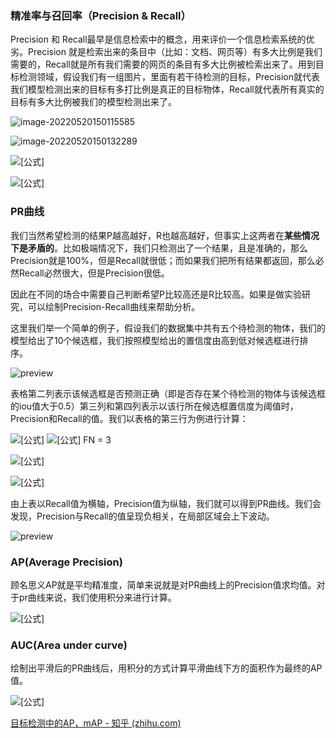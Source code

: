 ### 精准率与召回率（Precision & Recall）

Precision 和 Recall最早是信息检索中的概念，用来评价一个信息检索系统的优劣。Precision 就是检索出来的条目中（比如：文档、网页等）有多大比例是我们需要的，Recall就是所有我们需要的网页的条目有多大比例被检索出来了。用到目标检测领域，假设我们有一组图片，里面有若干待检测的目标，Precision就代表我们模型检测出来的目标有多打比例是真正的目标物体，Recall就代表所有真实的目标有多大比例被我们的模型检测出来了。

![image-20220520150115585](C:\Users\Ricar\AppData\Roaming\Typora\typora-user-images\image-20220520150115585.png)

![image-20220520150132289](C:\Users\Ricar\AppData\Roaming\Typora\typora-user-images\image-20220520150132289.png)

![[公式]](https://www.zhihu.com/equation?tex=Precision%3D%5Cfrac%7BTP%7D%7BTP%2BFP+%7D)

![[公式]](https://www.zhihu.com/equation?tex=Recall%3D%5Cfrac%7BTP%7D%7BTP%2BFN%7D)



### PR曲线

我们当然希望检测的结果P越高越好，R也越高越好，但事实上这两者在**某些情况下是矛盾的**。比如极端情况下，我们只检测出了一个结果，且是准确的，那么Precision就是100%，但是Recall就很低；而如果我们把所有结果都返回，那么必然Recall必然很大，但是Precision很低。

因此在不同的场合中需要自己判断希望P比较高还是R比较高。如果是做实验研究，可以绘制Precision-Recall曲线来帮助分析。

这里我们举一个简单的例子，假设我们的数据集中共有五个待检测的物体，我们的模型给出了10个候选框，我们按照模型给出的置信度由高到低对候选框进行排序。

![preview](https://pic3.zhimg.com/v2-866d3e50348f6f882a9f4a81d9f641e2_r.jpg)

表格第二列表示该候选框是否预测正确（即是否存在某个待检测的物体与该候选框的iou值大于0.5）第三列和第四列表示以该行所在候选框置信度为阈值时，Precision和Recall的值。我们以表格的第三行为例进行计算：

![[公式]](https://www.zhihu.com/equation?tex=TP%3D2+) ![[公式]](https://www.zhihu.com/equation?tex=FP%3D1+) FN = 3

![[公式]](https://www.zhihu.com/equation?tex=Precision%3D%5Cfrac%7B2%7D%7B2%2B1%7D%3D0.67)

![[公式]](https://www.zhihu.com/equation?tex=Recall%3D%5Cfrac%7B2%7D%7B2%2B3%7D%3D0.4+)

由上表以Recall值为横轴，Precision值为纵轴，我们就可以得到PR曲线。我们会发现，Precision与Recall的值呈现负相关，在局部区域会上下波动。

![preview](https://pic1.zhimg.com/v2-8e5dea717aa368da9e66d91f4fbe053c_r.jpg)

### AP(Average Precision)

顾名思义AP就是平均精准度，简单来说就是对PR曲线上的Precision值求均值。对于pr曲线来说，我们使用积分来进行计算。

![[公式]](https://www.zhihu.com/equation?tex=AP%3D%5Cint_%7B0%7D%5E%7B1%7Dp%28r%29dr)

### AUC(Area under curve)

绘制出平滑后的PR曲线后，用积分的方式计算平滑曲线下方的面积作为最终的AP值。

![[公式]](https://www.zhihu.com/equation?tex=AP%3D%5Cint_%7B0%7D%5E%7B1%7Dp_%7Bsmooth%7D%28r%29dr)

[目标检测中的AP，mAP - 知乎 (zhihu.com)](https://zhuanlan.zhihu.com/p/88896868)